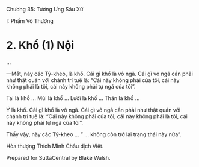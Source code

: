  

Chương 35: Tương Ưng Sáu Xứ

I: Phẩm Vô Thường

# 2\. Khổ (1) Nội

…

—Mắt, này các Tỷ-kheo, là khổ. Cái gì khổ là vô ngã. Cái gì vô ngã cần phải như thật quán với chánh trí tuệ là: “Cái này không phải của tôi, cái này không phải là tôi, cái này không phải tự ngã của tôi”.

Tai là khổ … Mũi là khổ … Lưỡi là khổ … Thân là khổ …

Ý là khổ. Cái gì khổ là vô ngã. Cái gì vô ngã cần phải như thật quán với chánh trí tuệ là: “Cái này không phải của tôi, cái này không phải là tôi, cái này không phải tự ngã của tôi”.

Thấy vậy, này các Tỷ-kheo … ” … không còn trở lại trạng thái này nữa”.

Hòa thượng Thích Minh Châu dịch Việt.

Prepared for SuttaCentral by Blake Walsh.